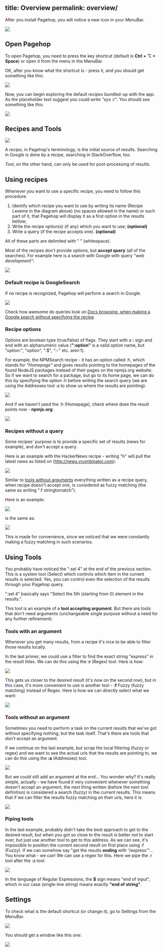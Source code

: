 title: Overview
permalink: overview/
---
After you install Pagehop, you will notice a new icon in your MenuBar.

![](/overview-resources/menu-bar-icon.png)

## Open Pagehop

To open Pagehop, you need to press the key shortcut (default is **Ctrl + ⌥ + Space**) or open it from the menu in the MenuBar.

OK, after you know what the shortcut is - press it, and you should get something like this:

![](/overview-resources/pagehop.png)

Now, you can begin exploring the default *recipes* bundled-up with the app. As the placeholder text suggest you could write *"sys :r"*. You should see something like this:

![](/overview-resources/all-recipes.png)

## Recipes and Tools

![](/common-resources/pagehop-query-syntax.png)

A *recipe*, in Pagehop's terminology, is the initial source of results. Searching in Google is done by a recipe, searching in StackOverflow, too.

*Tool*, on the other hand, can only be used for post-processing of results.

## Using recipes

Whenever you want to use a specific recipe, you need to follow this procedure:
1. Identify which recipe you want to use by writing its name (Recipe Lexeme in the diagram above) (no spaces allowed in the name) or such part of it, that Pagehop will display it as a first option in the results bellow;
2. Write the recipe option(s) (if any) which you want to use; **(optional)**
3. Write a query (if the recipe accepts one). **(optional)**

All of these parts are delimited with " " (whitespace).

Most of the recipes don't provide options, but **accept query** (all of the searches). For example here is a search with Google with query *"web development"*:

![](/overview-resources/google-search.png)

### Default recipe is GoogleSearch

If no recipe is recognized, Pagehop will perform a search in Google.

![](/overview-resources/default-recipe.png)

Check how awesome do queries look on [Docs browsing, when making a Google search without specifying the recipe](/docs-browsing/#Navigating_through_static_websites).

### Recipe options

Options are boolean type (true/false) of flags. They start with a **:** sign and end with an alphanumeric value (**":option"** is a valid option name, but "option:", "option", ":$", ":-" etc. aren't).

For example, the NPMSearch recipe - it has an option called :h, which stands for *"Homepage"* and gives results pointing to the homepages of the found NodeJS packages instead of their pages on the npmjs.org website. So if we want to search for a package, but go to its home page, we can do this by specifying the option :h before writing the search query (we are using the Addresses tool :a to show us where the results are pointing):

![](/overview-resources/npm-search-option.png)

And if we haven't used the :h (Homepage), check where does the result points now - **npmjs.org**:

![](/overview-resources/npm-search.png)

### Recipes without a query

Some recipes' purpose is to provide a specific set of results (news for example), and don't accept a query.

Here is an example with the HackerNews recipe - writing "h" will pull the latest news as listed on (http://news.ycombinator.com):

![](/overview-resources/hacker-news.png)

Similar to [tools without arguments](#Tools_without_an_argument) everything written as a recipe query, when recipe doesn't accept one, is considered as fuzzy matching (the same as writing ":f stringtomatch").

Here is an example:

![](/overview-resources/recipe-without-query.png)

is the same as:

![](/overview-resources/recipe-without-query-and-fuzzy.png)

This is made for convenience, since we noticed that we were constantly making a fuzzy matching in such scenarios. 

## Using Tools

You probably have noticed the ":sel 4" at the end of the previous section. This is a system tool (Select) which controls which item in the current results is selected. Yes, you can control even the selection of the results through your Pagehop query.

":sel 4" basically says "Select the 5th (starting from 0) element in the results.".

This tool is an example of a **tool accepting argument**. But there are tools that don't need arguments (unchangeable single purpose without a need for any further refinement).

### Tools with an argument

Whenever you get many results, from a recipe it's nice to be able to filter those results locally.

In the last primer, we could use a filter to find the exact string "express" in the result titles. We can do this using the **:r** (Regex) tool. Here is how:

![](/overview-resources/regex.png)

This gets us closer to the desired result (it's now on the second row), but in this case, it's more convenient to use is another tool - **:f** Fuzzy (fuzzy matching) instead of Regex. Here is how we can directly select what we want:

![](/overview-resources/fuzzy.png)

### Tools without an argument

Sometimes you need to perform a task on the current results that we've got without specifying nothing, but the task itself. That's there are tools that don't accept an argument.

If we continue on the last example, but scrap the local filtering (fuzzy or regex) and we want to see the actual urls that the results are pointing to, we can do this using the **:a** (Addresses) tool.

![](/overview-resources/addresses.png)

But we could still add an argument at the end... You wonder why? It's really simple, actually - we have found it very convenient whenever something doesn't accept an argument, the next thing written (before the next tool definition) is considered a search (fuzzy) in the current results. This means that if we can filter the results fuzzy matching on their urls, here it is:

![](/overview-resources/addresses-with-fuzzy.png)

### Piping tools

In the last example, probably didn't take the best approach to get to the desired result, but when you got so close to the result is better not to start over, but just use another tool to get to this address. As we can see, it's impossible to position the current second result on first place using :f (Fuzzy). If we can somehow say "get the results **ending** with '/express'"... You know what - we can! We can use a regex for this. Here we pipe the :r tool after the :a tool:

![](/overview-resources/piping.png)

In the language of Regular Expressions, the **$** sign means "end of input", which in our case (single-line string) means exactly **"end of string"**.

## Settings

To check what is the default shortcut (or change it), go to Settings from the MenuBar.

![](/overview-resources/menu-settings.png)

You should get a window like this one:

![](/overview-resources/settings-window.png)